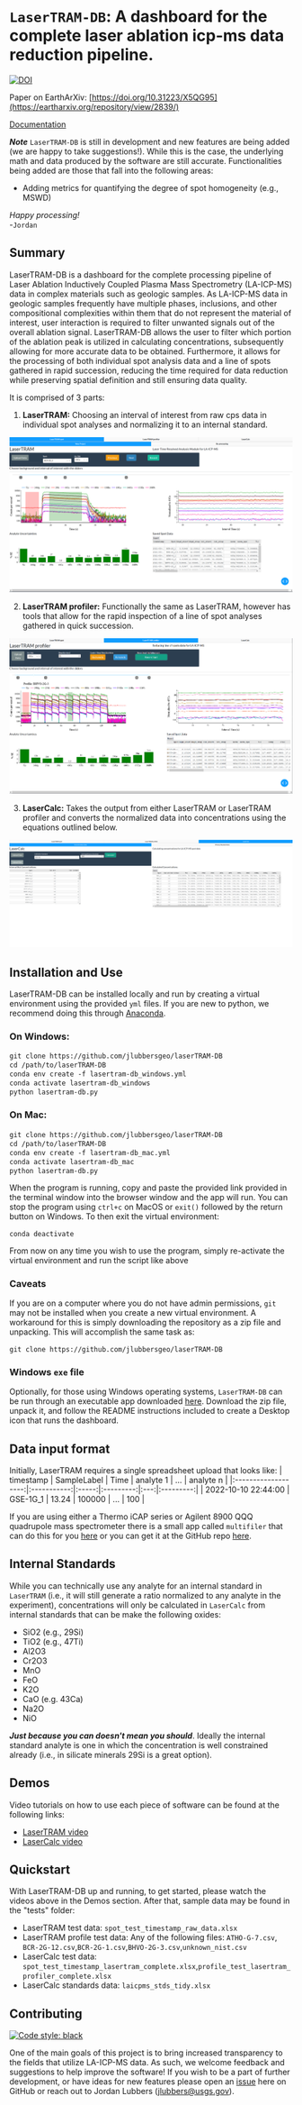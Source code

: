# `LaserTRAM-DB`: A dashboard for the complete laser ablation icp-ms data reduction pipeline.


[![DOI](https://zenodo.org/badge/DOI/10.5281/zenodo.8329594.svg)](https://doi.org/10.5281/zenodo.8329594)


Paper on EarthArXiv: [https://doi.org/10.31223/X5QG95](https://eartharxiv.org/repository/view/2839/)

[Documentation](https://github.com/jlubbersgeo/laserTRAM-DB/blob/main/docs/LaserTRAM_DB_documentation.pdf)

**_Note_** `LaserTRAM-DB` is still in development and new features are being added (we are happy to take suggestions!). While this is the case, the underlying math and data produced by the software are still accurate. Functionalities being added are those that fall into the following areas:

- Adding metrics for quantifying the degree of spot homogeneity (e.g., MSWD)

_Happy processing!_ <br> -`Jordan`

## Summary

LaserTRAM-DB is a dashboard for the complete processing pipeline of Laser Ablation Inductively Coupled Plasma Mass Spectrometry (LA-ICP-MS) data in complex materials such as geologic samples. As LA-ICP-MS data in geologic samples frequently have multiple phases, inclusions, and other compositional complexities within them that do not represent the material of interest, user interaction is required to filter unwanted signals out of the overall ablation signal. LaserTRAM-DB allows the user to filter which portion of the ablation peak is utilized in calculating concentrations, subsequently allowing for more accurate data to be obtained. Furthermore, it allows for the processing of both individual spot analysis data and a line of spots gathered in rapid succession, reducing the time required for data reduction while preserving spatial definition and still ensuring data quality.

It is comprised of 3 parts:

1. **LaserTRAM:** Choosing an interval of interest from raw cps data in individual spot analyses and normalizing it to an internal standard.

![LaserTRAM GUI](images/LaserTRAM_tab.png)

2. **LaserTRAM profiler:** Functionally the same as LaserTRAM, however has tools that allow for the rapid inspection of a line of spot analyses gathered in quick succession.

![LaserTRAM profiler GUI](images/LaserTRAM_profiler_tab.png)

3. **LaserCalc:** Takes the output from either LaserTRAM or LaserTRAM profiler and converts the normalized data into concentrations using the equations outlined below.

![LaserCalc GUI](images/LaserCalc_concentrations_tab.png)

## Installation and Use

LaserTRAM-DB can be installed locally and run by creating a virtual environment using the provided `yml` files. If you are new to python, we recommend doing this through [Anaconda](https://conda.io/projects/conda/en/latest/user-guide/tasks/manage-environments.html#creating-an-environment-from-an-environment-yml-file).

### On Windows:

```
git clone https://github.com/jlubbersgeo/laserTRAM-DB
cd /path/to/laserTRAM-DB
conda env create -f lasertram-db_windows.yml
conda activate lasertram-db_windows
python lasertram-db.py
```

### On Mac:

```
git clone https://github.com/jlubbersgeo/laserTRAM-DB
cd /path/to/laserTRAM-DB
conda env create -f lasertram-db_mac.yml
conda activate lasertram-db_mac
python lasertram-db.py
```

When the program is running, copy and paste the provided link provided in the terminal window into the browser window and the app will run. You can stop the program using `ctrl+c` on MacOS or `exit()` followed by the return button on Windows. To then exit the virtual environment:

```
conda deactivate
```

From now on any time you wish to use the program, simply re-activate the virtual environment and run the script like above

### Caveats

If you are on a computer where you do not have admin permissions, `git` may not be installed when you create a new virtual environment. A workaround for this is simply downloading the repository as a zip file and unpacking. This will accomplish the same task as:

```
git clone https://github.com/jlubbersgeo/laserTRAM-DB
```

### Windows `exe` file

Optionally, for those using Windows operating systems, `LaserTRAM-DB` can be run through an executable app downloaded [here](https://drive.google.com/drive/folders/1vECM690szcXf54rm-DI3Hz1OH5BAJYjq?usp=sharing). Download the zip file, unpack it, and follow the README instructions included to create a Desktop icon that runs the dashboard.

## Data input format

Initially, LaserTRAM requires a single spreadsheet upload that looks like:
| timestamp | SampleLabel | Time | analyte 1 | ... | analyte n |
|:-------------------:|:-----------:|:-----:|:---------:|:---:|:---------:|
| 2022-10-10 22:44:00 | GSE-1G_1 | 13.24 | 100000 | ... | 100 |

If you are using either a Thermo iCAP series or Agilent 8900 QQQ quadrupole mass spectrometer there is a small app called `multifiler` that can do this for you [here](https://drive.google.com/drive/folders/1vECM690szcXf54rm-DI3Hz1OH5BAJYjq?usp=sharing) or you can get it at the GitHub repo [here](https://github.com/jlubbersgeo/multifiler).

## Internal Standards

While you can technically use any analyte for an internal standard in `LaserTRAM` (i.e., it will still generate a ratio normalized to any analyte in the experiment), concentrations will only be calculated in `LaserCalc` from internal standards that can be make the following oxides:

- SiO2 (e.g., 29Si)
- TiO2 (e.g., 47Ti)
- Al2O3
- Cr2O3
- MnO
- FeO
- K2O
- CaO (e.g. 43Ca)
- Na2O
- NiO

**_Just because you can doesn't mean you should_**. Ideally the internal standard analyte is one in which the concentration is well constrained already (i.e., in silicate minerals 29Si is a great option).

## Demos

Video tutorials on how to use each piece of software can be found at the following links:

- [LaserTRAM video](https://youtu.be/CF6Jjfk9UWA)
- [LaserCalc video](https://youtu.be/7W3_tyhZTmg)

## Quickstart

With LaserTRAM-DB up and running, to get started, please watch the videos above in the Demos section. After that, sample data may be found in the "tests" folder:

- LaserTRAM test data: `spot_test_timestamp_raw_data.xlsx`
- LaserTRAM profile test data: Any of the following files: `ATHO-G-7.csv`, `BCR-2G-12.csv`,`BCR-2G-1.csv`,`BHVO-2G-3.csv`,`unknown_nist.csv`
- LaserCalc test data: `spot_test_timestamp_lasertram_complete.xlsx`,`profile_test_lasertram_profiler_complete.xlsx`
- LaserCalc standards data: `laicpms_stds_tidy.xlsx`

## Contributing

[![Code style: black](https://img.shields.io/badge/code%20style-black-000000.svg)](https://github.com/psf/black)

One of the main goals of this project is to bring increased transparency to the fields that utilize LA-ICP-MS data. As such, we welcome feedback and suggestions to help improve the software! If you wish to be a part of further development, or have ideas for new features please open an [issue](https://github.com/jlubbersgeo/laserTRAM-DB/issues) here on GitHub or reach out to Jordan Lubbers (jlubbers@usgs.gov).
